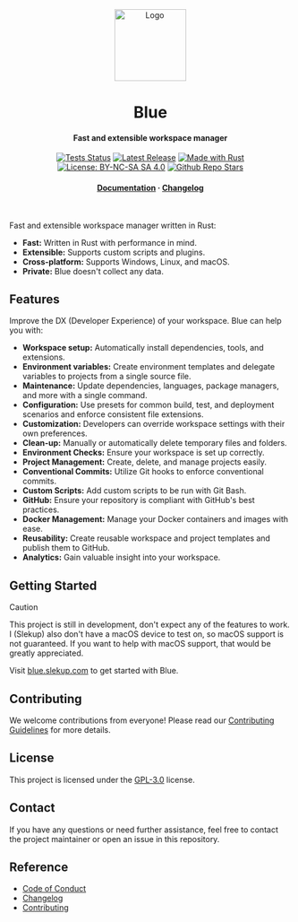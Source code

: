 <div align="center">
  <img alt="Logo" height="128" width="128" src="https://github.com/slekup/blue/blob/main/.github/blue.png"/>
</div>

<h1 align="center">Blue</h1>

<h4 align="center">
  Fast and extensible workspace manager
</h3>

<div align="center">
  <a href="https://github.com/slekup/blue/actions"><img src="https://github.com/slekup/blue/actions/workflows/tests.yaml/badge.svg?branch=main" alt="Tests Status" /></a>
  <a href="https://github.com/slekup/blue/releases"><img src="https://img.shields.io/github/v/tag/slekup/blue?label=Release" alt="Latest Release" /></a>
  <a href="https://www.rust-lang.org/"><img src="https://img.shields.io/badge/Made%20with-Rust-1f425f.svg" alt="Made with Rust"></a>
  <a href="hhttps://github.com/slekup/blue/blob/main/LICENSE"><img src="https://img.shields.io/badge/License-GPL--3.0-9954ED.svg" alt="License: BY-NC-SA SA 4.0" /></a>
  <a href="https://github.com/slekup/blue/"><img src="https://img.shields.io/github/stars/slekup/blue?color=D500D5" alt="Github Repo Stars" /></a>
  <h4>
    <a href="https://blue.slekup.com">Documentation</a> · <a href="https://github.com/slekup/blue/blob/main/CHANGELOG.md">Changelog</a>
  </h4>
</div>

<br/>

Fast and extensible workspace manager written in Rust:

- **Fast:** Written in Rust with performance in mind.
- **Extensible:** Supports custom scripts and plugins.
- **Cross-platform:** Supports Windows, Linux, and macOS.
- **Private:** Blue doesn't collect any data.

## Features

Improve the DX (Developer Experience) of your workspace. Blue can help you with:

- **Workspace setup:** Automatically install dependencies, tools, and extensions.
- **Environment variables:** Create environment templates and delegate variables to projects from a single source file.
- **Maintenance:** Update dependencies, languages, package managers, and more with a single command.
- **Configuration:** Use presets for common build, test, and deployment scenarios and enforce consistent file extensions.
- **Customization:** Developers can override workspace settings with their own preferences.
- **Clean-up:** Manually or automatically delete temporary files and folders.
- **Environment Checks:** Ensure your workspace is set up correctly.
- **Project Management:** Create, delete, and manage projects easily.
- **Conventional Commits:** Utilize Git hooks to enforce conventional commits.
- **Custom Scripts:** Add custom scripts to be run with Git Bash.
- **GitHub:** Ensure your repository is compliant with GitHub's best practices.
- **Docker Management:** Manage your Docker containers and images with ease.
- **Reusability:** Create reusable workspace and project templates and publish them to GitHub.
- **Analytics:** Gain valuable insight into your workspace.

## Getting Started

> [!CAUTION]
> This project is still in development, don't expect any of the features to work. I (Slekup) also don't have a macOS device to test on, so macOS support is not guaranteed. If you want to help with macOS support, that would be greatly appreciated.

Visit [blue.slekup.com](https://blue.slekup.com) to get started with Blue.

## Contributing

We welcome contributions from everyone! Please read our [Contributing Guidelines](https://github.com/slekup/blue/blob/main/CONTRIBUTING.md) for more details.

## License

This project is licensed under the [GPL-3.0](https://github.com/slekup/blue/blob/main/LICENSE) license.

## Contact

If you have any questions or need further assistance, feel free to contact the project maintainer or open an issue in this repository.

## Reference

- [Code of Conduct](https://github.com/slekup/blue/blob/ma/CODE_OF_CONDUCT.md)
- [Changelog](https://github.com/slekup/blue/blob/main/CHANGELOG.md)
- [Contributing](https://github.com/slekup/blue/blog/main/CONTRIBUTING.md)
